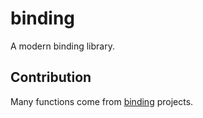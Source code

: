# binding
A modern binding library. 

## Contribution
Many functions come from [binding](https://github.com/gin-gonic/gin) projects.